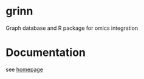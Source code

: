 grinn
=========
Graph database and R package for omics integration

Documentation
=========
see [homepage](https://github.com/dgrapov/DeviumWeb/blob/master/NEWS.md)
